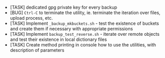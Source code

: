 * [TASK] dedicated gpg private key for every backup
* [BUG] `Ctrl-C` to terminate the utility, ie. terminate the iteration over files, upload process, etc.
* [TASK] Implement `_backup_mkbuckets.sh` - test the existence of buckets and create them if necessary with appropriate permissions
* [TASK] Implement `backup_test_reverse.sh` - iterate over remote objects and test their existence in local dictionary files
* [TASK] Create method printing in console how to use the utilities, with description of parameters

